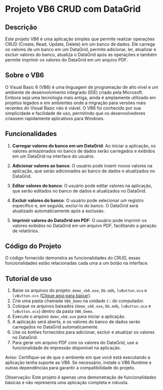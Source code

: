 # **Projeto VB6 CRUD com DataGrid**

## Descrição

Este projeto VB6 é uma aplicação simples que permite realizar operações CRUD (Create, Read, Update, Delete) em um banco de dados. Ele carrega os valores de um banco em um DataGrid, permite adicionar, ler, atualizar e excluir valores do banco, atualiza o DataGrid após as operações e também permite imprimir os valores do DataGrid em um arquivo PDF.

## Sobre o VB6

O Visual Basic 6 (VB6) é uma linguagem de programação de alto nível e um ambiente de desenvolvimento integrado (IDE) criado pela Microsoft. Embora seja uma tecnologia mais antiga, ainda é amplamente utilizado em projetos legados e em ambientes onde a migração para versões mais recentes do Visual Basic não é viável. O VB6 foi conhecido por sua simplicidade e facilidade de uso, permitindo que os desenvolvedores criassem rapidamente aplicativos para Windows.

## Funcionalidades

1.  **Carregar valores do banco em um DataGrid**: Ao iniciar a aplicação, os valores armazenados no banco de dados serão carregados e exibidos em um DataGrid na interface do usuário.
    
2.  **Adicionar valores ao banco**: O usuário pode inserir novos valores na aplicação, que serão adicionados ao banco de dados e atualizados no DataGrid.

3.  **Editar valores do banco**: O usuário pode editar valores na aplicação, que serão editados no banco de dados e atualizados no DataGrid.
    
4.  **Excluir valores do banco**: O usuário pode selecionar um registro específico e, em seguida, excluí-lo do banco. O DataGrid será atualizado automaticamente após a exclusão.
    
5.  **Imprimir valores do DataGrid em PDF**: O usuário pode imprimir os valores exibidos no DataGrid em um arquivo PDF, facilitando a geração de relatórios.

## Código do Projeto

O código fornecido demonstra as funcionalidades do CRUD, essas funcionalidades estão relacionadas cada uma a um botão na interface.

## Tutorial de uso

1.  Baixe os arquivos do projeto: `demo_vb6.exe`, `Db.mdb`, `lvButton.oca` e `lvButton.ocx` (<a target="_blank" href="https://drive.google.com/drive/folders/1rOIdMXF_bLa9QlQNq5i08u_87dtr5ZW7?usp=sharing">Clique aqui para baixar</a>).
2.  Crie uma pasta chamada `VB6_Demo` na unidade `C:` do computador.
3.  Coloque os arquivos baixados (`demo_vb6.exe`, `Db.mdb`, `lvButton.oca` e `lvButton.ocx`) dentro da pasta `VB6_Demo`.
4.  Execute o arquivo `demo_vb6.exe` para iniciar a aplicação.
5.  A aplicação será aberta, e os valores do banco de dados serão carregados no DataGrid automaticamente.
6.  Use os botões fornecidos para adicionar, excluir e atualizar os valores no DataGrid.
7.  Para gerar um arquivo PDF com os valores do DataGrid, use a funcionalidade de impressão disponível na aplicação.

Aviso: Certifique-se de que o ambiente em que você está executando a aplicação tenha suporte ao VB6. Se necessário, instale o VB6 Runtime e outras dependências para garantir a compatibilidade do projeto.

Observação: Este projeto é apenas uma demonstração de funcionalidades básicas e não representa uma aplicação completa e robusta.


